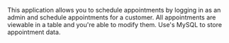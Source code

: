 This application allows you to schedule appointments by logging in as an admin and schedule appointments for a customer. All appointments are viewable in a table and you're able to modify them. Use's MySQL to store appointment data.
